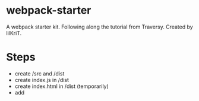 # webpack-starter

A webpack starter kit. Following along the tutorial from Traversy.
Created by lilKriT.

# Steps

- create /src and /dist
- create index.js in /dist
- create index.html in /dist (temporarily)
- add <script> in the html
- `npm init -y`
- `npm i -D webpack webpack-cli`
- add a build script `build: "webpack"` (you can add --mode)
- create webpack.config.js (like in example)
- add loaders
- example, `npm i -D sass style-loader css-loader sass-loader` (only if you use sass though)
- import the css file in index.js
- install html webpack plugin `npm i -D html-webpack-plugin`
- add it to the config
- create template html file
